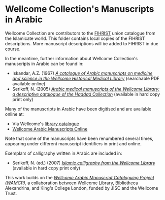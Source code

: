 # Wellcome Collection's Manuscripts in Arabic

Wellcome Collection are contributors to the [FIHRIST](https://www.fihrist.org.uk/) union catalogue from the Islamicate world. This folder contains local copies of the FIHRIST descriptions. More manuscript descriptions will be added to FIHRIST in due course. 

In the meantime, further information about Wellcome Collection's manuscripts in Arabic can be found in:

* Iskandar, A.Z. (1967) [*A catalogue of Arabic manuscripts on medicine and science in the Wellcome Historical Medical Library*](https://wellcomelibrary.org/item/b20086210) (searchable PDF available online)
* Serikoff, N. (2005) [*Arabic medical manuscripts of the Wellcome Library: a descriptive catalogue of the Haddad Collection*](https://wellcomelibrary.org/item/b20086210) (available in hard copy print only)

Many of the manuscripts in Arabic have been digitised and are available online at:

* Via Wellcome's [library catalogue](https://wellcomelibrary.org/search-the-catalogues/)
* [Wellcome Arabic Manuscripts Online](http://wamcp.bibalex.org/)

Note that some of the manuscripts have been renumbered several times, appearing under different manuscript identifiers in print and online. 

Exemplars of calligraphy written in Arabic are included in:

* Serikoff, N. (ed.) (2007) [*Islamic calligraphy from the Wellcome Library*](http://search.wellcomelibrary.org/iii/encore/record/C__Rb1661158?lang=eng) (available in hard copy print only)

This work builds on the [*Wellcome Arabic Manuscript Cataloguing Project (WAMCP)*](http://wamcp.bibalex.org/about-us), a collaboration between Wellcome Library, Bibliotheca Alexandrina, and King's College London, funded by JISC and the Wellcome Trust.
